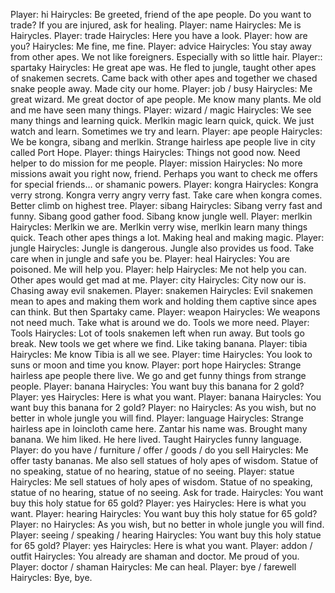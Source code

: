 Player: hi
Hairycles: Be greeted, friend of the ape people. Do you want to trade? If you are injured, ask for healing.
Player: name
Hairycles: Me is Hairycles.
Player: trade
Hairycles: Here you have a look.
Player: how are you?
Hairycles: Me fine, me fine.
Player: advice
Hairycles: You stay away from other apes. We not like foreigners. Especially with so little hair.
Player:: spartaky
Hairycles: He great ape was. He fled to jungle, taught other apes of snakemen secrets. Came back with other apes and together we chased snake people away. Made city our home.
Player: job / busy
Hairycles: Me great wizard. Me great doctor of ape people. Me know many plants. Me old and me have seen many things.
Player: wizard / magic
Hairycles: We see many things and learning quick. Merlkin magic learn quick, quick. We just watch and learn. Sometimes we try and learn.
Player: ape people
Hairycles: We be kongra, sibang and merlkin. Strange hairless ape people live in city called Port Hope.
Player: things
Hairycles: Things not good now. Need helper to do mission for me people.
Player: mission
Hairycles: No more missions await you right now, friend. Perhaps you want to check me offers for special friends… or shamanic powers.
Player: kongra
Hairycles: Kongra verry strong. Kongra verry angry verry fast. Take care when kongra comes. Better climb on highest tree.
Player: sibang
Hairycles: Sibang verry fast and funny. Sibang good gather food. Sibang know jungle well.
Player: merlkin
Hairycles: Merlkin we are. Merlkin verry wise, merlkin learn many things quick. Teach other apes things a lot. Making heal and making magic.
Player: jungle
Hairycles: Jungle is dangerous. Jungle also provides us food. Take care when in jungle and safe you be.
Player: heal
Hairycles: You are poisoned. Me will help you.
Player: help
Hairycles: Me not help you can. Other apes would get mad at me.
Player: city
Hairycles: City now our is. Chasing away evil snakemen.
Player: snakemen
Hairycles: Evil snakemen mean to apes and making them work and holding them captive since apes can think. But then Spartaky came.
Player: weapon
Hairycles: We weapons not need much. Take what is around we do. Tools we more need.
Player: Tools
Hairycles: Lot of tools snakemen left when run away. But tools go break. New tools we get where we find. Like taking banana.
Player: tibia
Hairycles: Me know Tibia is all we see.
Player: time
Hairycles: You look to suns or moon and time you know.
Player: port hope
Hairycles: Strange hairless ape people there live. We go and get funny things from strange people.
Player: banana
Hairycles: You want buy this banana for 2 gold?
Player: yes
Hairycles: Here is what you want.
Player: banana
Hairycles: You want buy this banana for 2 gold?
Player: no
Hairycles: As you wish, but no better in whole jungle you will find.
Player: language
Hairycles: Strange hairless ape in loincloth came here. Zantar his name was. Brought many banana. We him liked. He here lived. Taught Hairycles funny language.
Player: do you have / furniture / offer / goods / do you sell
Hairycles: Me offer tasty bananas. Me also sell statues of holy apes of wisdom. Statue of no speaking, statue of no hearing, statue of no seeing.
Player: statue
Hairycles: Me sell statues of holy apes of wisdom. Statue of no speaking, statue of no hearing, statue of no seeing. Ask for trade.
Hairycles: You want buy this holy statue for 65 gold?
Player: yes
Hairycles: Here is what you want.
Player: hearing
Hairycles: You want buy this holy statue for 65 gold?
Player: no
Hairycles: As you wish, but no better in whole jungle you will find.
Player: seeing / speaking / hearing
Hairycles: You want buy this holy statue for 65 gold?
Player: yes
Hairycles: Here is what you want.
Player: addon / outfit
Hairycles: You already are shaman and doctor. Me proud of you.
Player: doctor / shaman
Hairycles: Me can heal.
Player: bye / farewell
Hairycles: Bye, bye.
